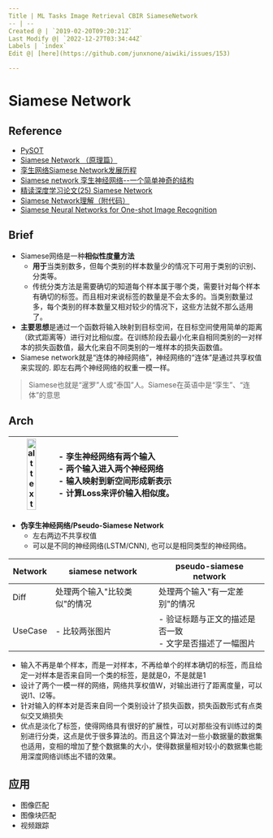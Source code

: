 ```yaml
---
Title | ML Tasks Image Retrieval CBIR SiameseNetwork
-- | --
Created @ | `2019-02-20T09:20:21Z`
Last Modify @| `2022-12-27T03:34:44Z`
Labels | `index`
Edit @| [here](https://github.com/junxnone/aiwiki/issues/153)

---
```

# Siamese Network
## Reference

- [PySOT](https://github.com/STVIR/pysot)
- [Siamese Network （原理篇）](https://blog.csdn.net/shenziheng1/article/details/81213668)
- [孪生网络Siamese Network发展历程](https://blog.csdn.net/donkey_1993/article/details/82220765)
- [Siamese network 孪生神经网络--一个简单神奇的结构](https://zhuanlan.zhihu.com/p/35040994)
- [精读深度学习论文(25) Siamese Network](https://zhuanlan.zhihu.com/p/39688993)
- [Siamese Network理解（附代码）](https://blog.csdn.net/sxf1061926959/article/details/54836696)
- [Siamese Neural Networks for One-shot Image Recognition](https://www.jianshu.com/p/152dae3a5563)


## Brief

- Siamese网络是一种**相似性度量方法**
  - **用于**当类别数多，但每个类别的样本数量少的情况下可用于类别的识别、分类等。
  - 传统分类方法是需要确切的知道每个样本属于哪个类，需要针对每个样本有确切的标签。而且相对来说标签的数量是不会太多的。当类别数量过多，每个类别的样本数量又相对较少的情况下，这些方法就不那么适用了。
- **主要思想**是通过一个函数将输入映射到目标空间，在目标空间使用简单的距离（欧式距离等）进行对比相似度。在训练阶段去最小化来自相同类别的一对样本的损失函数值，最大化来自不同类别的一堆样本的损失函数值。
- Siamese network就是“连体的神经网络”，神经网络的“连体”是通过共享权值来实现的. 即左右两个神经网络的权重一模一样。

> Siamese也就是“暹罗”人或“泰国”人。Siamese在英语中是“孪生”、“连体”的意思

## Arch
<img src="https://user-images.githubusercontent.com/2216970/150061361-b96fbf41-51e7-4742-b163-0c8a512cfe08.png" alt="alt text" width="50%" height="50%"> | - 孪生神经网络有两个输入 <br>- 两个输入进入两个神经网络 <br>- 输入映射到新空间形成新表示<br>- 计算Loss来评价输入相似度。
-- | :-- 

- **伪孪生神经网络/Pseudo-Siamese Network**
  - 左右两边不共享权值
  - 可以是不同的神经网络(LSTM/CNN), 也可以是相同类型的神经网络。

Network | siamese network | pseudo-siamese network
-- | -- | --
Diff | 处理两个输入"比较类似"的情况 | 处理两个输入"有一定差别"的情况
UseCase | - 比较两张图片  | - 验证标题与正文的描述是否一致<br>- 文字是否描述了一幅图片




- 输入不再是单个样本，而是一对样本，不再给单个的样本确切的标签，而且给定一对样本是否来自同一个类的标签，是就是0，不是就是1 
- 设计了两个一模一样的网络，网络共享权值W，对输出进行了距离度量，可以说l1、l2等。 
- 针对输入的样本对是否来自同一个类别设计了损失函数，损失函数形式有点类似交叉熵损失
- 优点是淡化了标签，使得网络具有很好的扩展性，可以对那些没有训练过的类别进行分类，这点是优于很多算法的。而且这个算法对一些小数据量的数据集也适用，变相的增加了整个数据集的大小，使得数据量相对较小的数据集也能用深度网络训练出不错的效果。


## 应用
- 图像匹配
- 图像块匹配
- 视频跟踪


